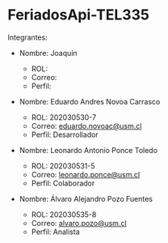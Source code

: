 # FeriadosApi-TEL335
Integrantes: 

- Nombre: Joaquín
  - ROL: 
  - Correo: 
  - Perfil: 
    
- Nombre: Eduardo Andres Novoa Carrasco
  - ROL: 202030530-7
  - Correo: eduardo.novoac@usm.cl
  - Perfil: Desarrollador

- Nombre: Leonardo Antonio Ponce Toledo
  - ROL: 202030531-5
  - Correo: leonardo.ponce@usm.cl
  - Perfil: Colaborador

- Nombre: Álvaro Alejandro Pozo Fuentes
  - ROL: 202030535-8
  - Correo: alvaro.pozo@usm.cl
  - Perfil: Analista
